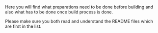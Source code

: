 Here you will find what preparations need to be done before building and
also what has to be done once build process is done.

Please make sure you both read and understand the README files which are first in the list.
